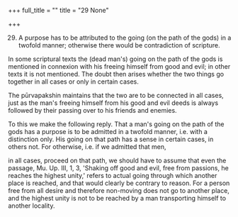 +++
full_title = ""
title = "29 None"

+++


29. A purpose has to be attributed to the going (on the path of the gods) in a twofold manner; otherwise there would be contradiction of scripture.

In some scriptural texts the (dead man's) going on the path of the gods is mentioned in connexion with his freeing himself from good and evil; in other texts it is not mentioned. The doubt then arises whether the two things go together in all cases or only in certain cases.

The pūrvapakshin maintains that the two are to be connected in all cases, just as the man's freeing himself from his good and evil deeds is always followed by their passing over to his friends and enemies.

To this we make the following reply. That a man's going on the path of the gods has a purpose is to be admitted in a twofold manner, i.e. with a distinction only. His going on that path has a sense in certain cases, in others not. For otherwise, i.e. if we admitted that men,

in all cases, proceed on that path, we should have to assume that even the passage, Mu. Up. III, 1, 3, 'Shaking off good and evil, free from passions, he reaches the highest unity,' refers to actual going through which another place is reached, and that would clearly be contrary to reason. For a person free from all desire and therefore non-moving does not go to another place, and the highest unity is not to be reached by a man transporting himself to another locality.

